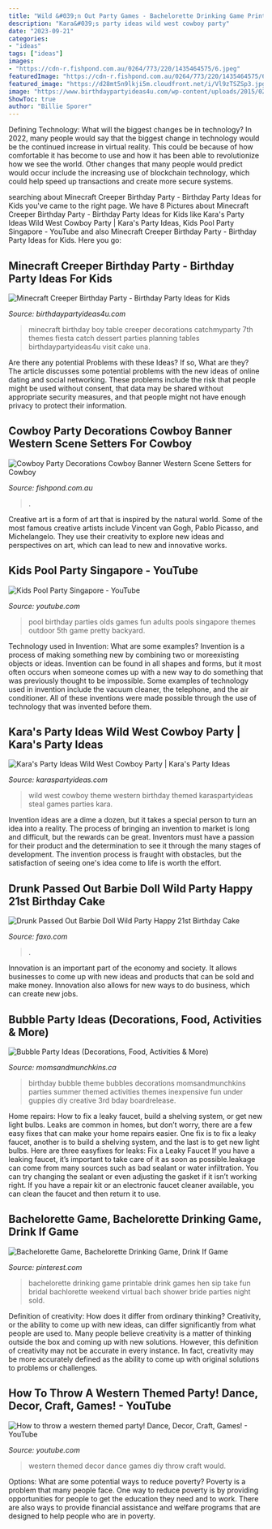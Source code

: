 ```yaml
---
title: "Wild &#039;n Out Party Games - Bachelorette Drinking Game Printable Drink Games Hen Sip Take Fun Bridal Bachlorette Weekend Virtual Bach Shower Bride Parties Night Sold"
description: "Kara&#039;s party ideas wild west cowboy party"
date: "2023-09-21"
categories:
- "ideas"
tags: ["ideas"]
images:
- "https://cdn-r.fishpond.com.au/0264/773/220/1435464575/6.jpeg"
featuredImage: "https://cdn-r.fishpond.com.au/0264/773/220/1435464575/6.jpeg"
featured_image: "https://d28mt5n9lkji5m.cloudfront.net/i/Vl9zTSZSp3.jpg"
image: "https://www.birthdaypartyideas4u.com/wp-content/uploads/2015/02/minecraft.jpg"
ShowToc: true
author: "Billie Sporer"
---
```



Defining Technology: What will the biggest changes be in technology?
In 2022, many people would say that the biggest change in technology would be the continued increase in virtual reality. This could be because of how comfortable it has become to use and how it has been able to revolutionize how we see the world. Other changes that many people would predict would occur include the increasing use of blockchain technology, which could help speed up transactions and create more secure systems.

	

		
searching about Minecraft Creeper Birthday Party - Birthday Party Ideas for Kids you've came to the right page. We have 8 Pictures about Minecraft Creeper Birthday Party - Birthday Party Ideas for Kids like Kara&#039;s Party Ideas Wild West Cowboy Party | Kara&#039;s Party Ideas, Kids Pool Party Singapore - YouTube and also Minecraft Creeper Birthday Party - Birthday Party Ideas for Kids. Here you go:
		
    
## Minecraft Creeper Birthday Party - Birthday Party Ideas For Kids

<img loading=lazy src="https://www.birthdaypartyideas4u.com/wp-content/uploads/2015/02/minecraft.jpg" onerror="this.onerror=null;this.src='https://tse1.mm.bing.net/th?id=OIP.y7xU1SyteXpfrL08vAZtdwHaE8&amp;pid=15.1';" alt="Minecraft Creeper Birthday Party - Birthday Party Ideas for Kids">

_Source: birthdaypartyideas4u.com_

>minecraft birthday boy table creeper decorations catchmyparty 7th themes fiesta catch dessert parties planning tables birthdaypartyideas4u visit cake una. 

	

Are there any potential Problems with these Ideas? If so, What are they?
The article discusses some potential problems with the new ideas of online dating and social networking. These problems include the risk that people might be used without consent, that data may be shared without appropriate security measures, and that people might not have enough privacy to protect their information.

    
## Cowboy Party Decorations Cowboy Banner Western Scene Setters For Cowboy

<img loading=lazy src="https://cdn-r.fishpond.com.au/0264/773/220/1435464575/6.jpeg" onerror="this.onerror=null;this.src='https://tse1.mm.bing.net/th?id=OIP.-JHoqCbLEEKjGPcTuYJttQAAAA&amp;pid=15.1';" alt="Cowboy Party Decorations Cowboy Banner Western Scene Setters for Cowboy">

_Source: fishpond.com.au_

>. 

	

Creative art is a form of art that is inspired by the natural world. Some of the most famous creative artists include Vincent van Gogh, Pablo Picasso, and Michelangelo. They use their creativity to explore new ideas and perspectives on art, which can lead to new and innovative works.

    
## Kids Pool Party Singapore - YouTube

<img loading=lazy src="http://i.ytimg.com/vi/MBO_6cPfZuE/maxresdefault.jpg" onerror="this.onerror=null;this.src='https://tse2.mm.bing.net/th?id=OIP.5HhT2Ux1ZWCACGHsqcWrgAHaEK&amp;pid=15.1';" alt="Kids Pool Party Singapore - YouTube">

_Source: youtube.com_

>pool birthday parties olds games fun adults pools singapore themes outdoor 5th game pretty backyard. 

	

Technology used in Invention: What are some examples?
Invention is a process of making something new by combining two or moreexisting objects or ideas. Invention can be found in all shapes and forms, but it most often occurs when someone comes up with a new way to do something that was previously thought to be impossible. 
Some examples of technology used in invention include the vacuum cleaner, the telephone, and the air conditioner. All of these inventions were made possible through the use of technology that was invented before them.

    
## Kara&#039;s Party Ideas Wild West Cowboy Party | Kara&#039;s Party Ideas

<img loading=lazy src="https://karaspartyideas.com/wp-content/uploads/2018/03/Wild-West-Cowboy-Party-via-Karas-Party-Ideas-KarasPartyIdeas.com5_.jpeg" onerror="this.onerror=null;this.src='https://tse4.mm.bing.net/th?id=OIP.um4AVIf_xdGiKo4KjlN3aAHaLG&amp;pid=15.1';" alt="Kara&#039;s Party Ideas Wild West Cowboy Party | Kara&#039;s Party Ideas">

_Source: karaspartyideas.com_

>wild west cowboy theme western birthday themed karaspartyideas steal games parties kara. 

	

Invention ideas are a dime a dozen, but it takes a special person to turn an idea into a reality. The process of bringing an invention to market is long and difficult, but the rewards can be great. Inventors must have a passion for their product and the determination to see it through the many stages of development. The invention process is fraught with obstacles, but the satisfaction of seeing one's idea come to life is worth the effort.

    
## Drunk Passed Out Barbie Doll Wild Party Happy 21st Birthday Cake

<img loading=lazy src="https://d28mt5n9lkji5m.cloudfront.net/i/Vl9zTSZSp3.jpg" onerror="this.onerror=null;this.src='https://tse3.mm.bing.net/th?id=OIP.0OkR9OLJ3k6QP5d50sCgkQHaJ4&amp;pid=15.1';" alt="Drunk Passed Out Barbie Doll Wild Party Happy 21st Birthday Cake">

_Source: faxo.com_

>. 

	

Innovation is an important part of the economy and society. It allows businesses to come up with new ideas and products that can be sold and make money. Innovation also allows for new ways to do business, which can create new jobs.

    
## Bubble Party Ideas (Decorations, Food, Activities &amp; More)

<img loading=lazy src="http://www.momsandmunchkins.ca/wp-content/uploads/2014/06/bubble-party-6.jpg" onerror="this.onerror=null;this.src='https://tse4.mm.bing.net/th?id=OIP.MAvyoP0cGVD6lO8tU8W7ggHaKl&amp;pid=15.1';" alt="Bubble Party Ideas (Decorations, Food, Activities &amp; More)">

_Source: momsandmunchkins.ca_

>birthday bubble theme bubbles decorations momsandmunchkins parties summer themed activities themes inexpensive fun under guppies diy creative 3rd bday boardrelease. 

	

Home repairs: How to fix a leaky faucet, build a shelving system, or get new light bulbs.
Leaks are common in homes, but don’t worry, there are a few easy fixes that can make your home repairs easier. One fix is to fix a leaky faucet, another is to build a shelving system, and the last is to get new light bulbs. Here are three easyfixes for leaks: 
Fix a Leaky Faucet
If you have a leaking faucet, it’s important to take care of it as soon as possible.leakage can come from many sources such as bad sealant or water infiltration. You can try changing the sealant or even adjusting the gasket if it isn’t working right. If you have a repair kit or an electronic faucet cleaner available, you can clean the faucet and then return it to use.

    
## Bachelorette Game, Bachelorette Drinking Game, Drink If Game

<img loading=lazy src="https://i.pinimg.com/736x/0f/6c/0c/0f6c0c40b56bf3aada000efa7af9fe5d--bachelorette-drinking-games-bachelorette-weekend.jpg" onerror="this.onerror=null;this.src='https://tse2.mm.bing.net/th?id=OIP.suOFiiPOg46TuX-xqQlz1AHaKX&amp;pid=15.1';" alt="Bachelorette Game, Bachelorette Drinking Game, Drink If Game">

_Source: pinterest.com_

>bachelorette drinking game printable drink games hen sip take fun bridal bachlorette weekend virtual bach shower bride parties night sold. 

	

Definition of creativity: How does it differ from ordinary thinking?
Creativity, or the ability to come up with new ideas, can differ significantly from what people are used to. Many people believe creativity is a matter of thinking outside the box and coming up with new solutions. However, this definition of creativity may not be accurate in every instance. In fact, creativity may be more accurately defined as the ability to come up with original solutions to problems or challenges.

    
## How To Throw A Western Themed Party! Dance, Decor, Craft, Games! - YouTube

<img loading=lazy src="http://i.ytimg.com/vi/LlKfTrFmyR8/maxresdefault.jpg" onerror="this.onerror=null;this.src='https://tse4.mm.bing.net/th?id=OIP.8X5AGkgWVNfHLhtW4uoK-QHaEK&amp;pid=15.1';" alt="How to throw a western themed party! Dance, Decor, Craft, Games! - YouTube">

_Source: youtube.com_

>western themed decor dance games diy throw craft would. 

	

Options: What are some potential ways to reduce poverty?
Poverty is a problem that many people face. One way to reduce poverty is by providing opportunities for people to get the education they need and to work. There are also ways to provide financial assistance and welfare programs that are designed to help people who are in poverty.

